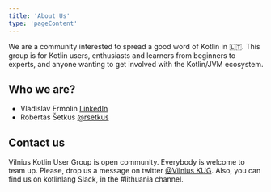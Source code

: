 ```yaml
---
title: 'About Us'
type: 'pageContent'
---
```

We are a community interested to spread a good word of Kotlin in 🇱🇹. This group is for Kotlin users, enthusiasts and learners from beginners to experts, and anyone wanting to get involved with the Kotlin/JVM ecosystem.

Who we are?
---
- Vladislav Ermolin [LinkedIn](https://www.linkedin.com/in/vladislav-ermolin-83566385/)
- Robertas Šetkus [@rsetkus](https://twitter.com/rsetkus)

Contact us
---
Vilnius Kotlin User Group is open community. Everybody is welcome to team up. Please, drop us a message on twitter [@Vilnius KUG](https://twitter.com/vilnius_kug). Also, you can find us on kotlinlang Slack, in the #lithuania channel.